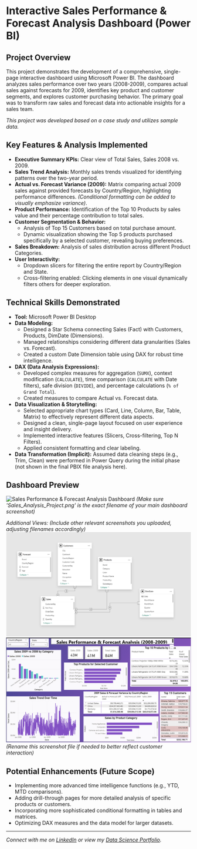 # Interactive Sales Performance & Forecast Analysis Dashboard (Power BI)

## Project Overview

This project demonstrates the development of a comprehensive, single-page interactive dashboard using Microsoft Power BI. The dashboard analyzes sales performance over two years (2008-2009), compares actual sales against forecasts for 2009, identifies key product and customer segments, and explores customer purchasing behavior. The primary goal was to transform raw sales and forecast data into actionable insights for a sales team.

*This project was developed based on a case study and utilizes sample data.*

## Key Features & Analysis Implemented

*   **Executive Summary KPIs:** Clear view of Total Sales, Sales 2008 vs. 2009.
*   **Sales Trend Analysis:** Monthly sales trends visualized for identifying patterns over the two-year period.
*   **Actual vs. Forecast Variance (2009):** Matrix comparing actual 2009 sales against provided forecasts by Country/Region, highlighting performance differences. *(Conditional formatting can be added to visually emphasize variance)*.
*   **Product Performance:** Identification of the Top 10 Products by sales value and their percentage contribution to total sales.
*   **Customer Segmentation & Behavior:**
    *   Analysis of Top 15 Customers based on total purchase amount.
    *   Dynamic visualization showing the Top 5 products purchased specifically by a selected customer, revealing buying preferences.
*   **Sales Breakdown:** Analysis of sales distribution across different Product Categories.
*   **User Interactivity:**
    *   Dropdown slicers for filtering the entire report by Country/Region and State.
    *   Cross-filtering enabled: Clicking elements in one visual dynamically filters others for deeper exploration.

## Technical Skills Demonstrated

*   **Tool:** Microsoft Power BI Desktop
*   **Data Modeling:**
    *   Designed a Star Schema connecting Sales (Fact) with Customers, Products, DimDate (Dimensions).
    *   Managed relationships considering different data granularities (Sales vs. Forecast).
    *   Created a custom Date Dimension table using DAX for robust time intelligence.
*   **DAX (Data Analysis Expressions):**
    *   Developed complex measures for aggregation (`SUMX`), context modification (`CALCULATE`), time comparison (`CALCULATE` with Date filters), safe division (`DIVIDE`), and percentage calculations (`% of Grand Total`).
    *   Created measures to compare Actual vs. Forecast data.
*   **Data Visualization & Storytelling:**
    *   Selected appropriate chart types (Card, Line, Column, Bar, Table, Matrix) to effectively represent different data aspects.
    *   Designed a clean, single-page layout focused on user experience and insight delivery.
    *   Implemented interactive features (Slicers, Cross-filtering, Top N Filters).
    *   Applied consistent formatting and clear labeling.
*   **Data Transformation (Implicit):** Assumed data cleaning steps (e.g., Trim, Clean) were performed in Power Query during the initial phase (not shown in the final PBIX file analysis here).

## Dashboard Preview

![Sales Performance & Forecast Analysis Dashboard](Sales_Analysis_Project.png)
*(Make sure 'Sales_Analysis_Project.png' is the exact filename of your main dashboard screenshot)*

*Additional Views:*
*(Include other relevant screenshots you uploaded, adjusting filenames accordingly)*
![Data Model Schema](The%20final%20schema%20of%20the%20data.png)
![Top Products for Selected Customer Interaction](PowerBI-Sales-Analysis-Project.png) *(Rename this screenshot file if needed to better reflect customer interaction)*

## Potential Enhancements (Future Scope)

*   Implementing more advanced time intelligence functions (e.g., YTD, MTD comparisons).
*   Adding drill-through pages for more detailed analysis of specific products or customers.
*   Incorporating more sophisticated conditional formatting in tables and matrices.
*   Optimizing DAX measures and the data model for larger datasets.

---

*Connect with me on [LinkedIn](https://www.linkedin.com/in/emad-ali-emad-886647199/) or view my [Data Science Portfolio](https://www.datascienceportfol.io/emadaliemad375).*
